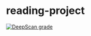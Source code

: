 # reading-project

[![DeepScan grade](https://deepscan.io/api/teams/2972/projects/4438/branches/35860/badge/grade.svg)](https://deepscan.io/dashboard#view=project&tid=2972&pid=4438&bid=35860)

